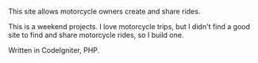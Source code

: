 This site allows motorcycle owners create and share rides.

This is a weekend projects. I love motorcycle trips, but I didn't find a good site to find and share motorcycle rides, so I build one.

Written in CodeIgniter, PHP.
